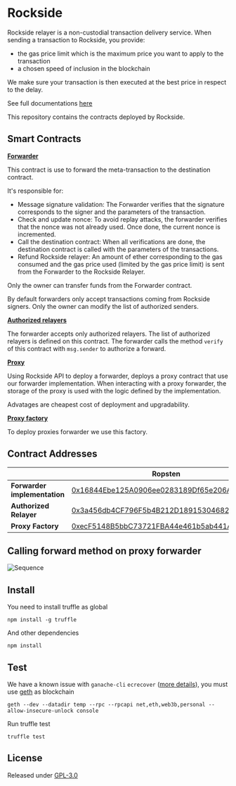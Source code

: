 # Rockside

Rockside relayer is a non-custodial transaction delivery service. When sending a transaction to Rockside, you provide:
  * the gas price limit which is the maximum price you want to apply to the transaction
  * a chosen speed of inclusion in the blockchain

We make sure your transaction is then executed at the best price in respect to the delay.

See full documentations [here](http://docs.rockside.io)

This repository contains the contracts deployed by Rockside.

## Smart Contracts

**[Forwarder](https://github.com/rocksideio/contracts/blob/master/contracts/Forwarder.sol)**

This contract is use to forward the meta-transaction to the destination contract.

It's responsible for:

*  Message signature validation: The Forwarder verifies that the signature corresponds to the signer and the parameters of the transaction.
* Check and update nonce: To avoid replay attacks, the forwarder verifies that the nonce was not already used. Once done, the current nonce is incremented.
* Call the destination contract: When all verifications are done, the destination contract is called with the parameters of the transactions.
* Refund Rockside relayer: An amount of ether corresponding to the gas consumed and the gas price used (limited by the gas price limit) is sent from the Forwarder to the Rockside Relayer.

Only the owner can transfer funds from the Forwarder contract.

By default forwarders only accept transactions coming from Rockside signers. Only the owner can modify the list of authorized senders.

**[Authorized relayers](https://github.com/rocksideio/contracts/blob/master/contracts/AuthorizedRelayers.sol)**

The forwarder accepts only authorized relayers. The list of authorized relayers is defined on this contract. The forwarder calls the method `verify` of this contract with `msg.sender` to authorize a forward.

**[Proxy](https://github.com/rocksideio/contracts/blob/master/contracts/Proxy.sol)**

Using Rockside API to deploy a forwarder, deploys a proxy contract that use our forwarder implementation. When interacting with a proxy forwarder, the storage of the proxy is used with the logic defined by the implementation.

Advatages are cheapest cost of deployment and upgradability.

**[Proxy factory](https://github.com/rocksideio/contracts/blob/master/contracts/ProxyFactory.sol)**

To deploy proxies forwarder we use this factory.

## Contract Addresses

|   |  Ropsten | Mainnet |
|---|---|---|
| **Forwarder implementation**| [0x16844Ebe125A0906ee0283189Df65e206A3aD943](https://ropsten.etherscan.io/address/0x16844Ebe125A0906ee0283189Df65e206A3aD943) | [0x16844Ebe125A0906ee0283189Df65e206A3aD943](https://etherscan.io/address/0x16844Ebe125A0906ee0283189Df65e206A3aD943) |
| **Authorized Relayer** | [0x3a456db4CF796F5b4B212D189153046823B4aA10](https://ropsten.etherscan.io/address/0x3a456db4CF796F5b4B212D189153046823B4aA10) | [0x3a456db4CF796F5b4B212D189153046823B4aA10](https://etherscan.io/address/0x3a456db4CF796F5b4B212D189153046823B4aA10)   |
| **Proxy Factory** | [0xecF5148B5bbC73721FBA44e461b5ab441Ac7694A](https://ropsten.etherscan.io/address/0xecF5148B5bbC73721FBA44e461b5ab441Ac7694A)  | [0xecF5148B5bbC73721FBA44e461b5ab441Ac7694A](https://etherscan.io/address/0xecF5148B5bbC73721FBA44e461b5ab441Ac7694A)) |


## Calling forward method on proxy forwarder

![Sequence](https://raw.githubusercontent.com/rocksideio/contracts/master/img/proxy-forwarder.png)

## Install

You need to install truffle as global

```
npm install -g truffle
```

And other dependencies

```
npm install
```

## Test

We have a known issue with `ganache-cli` `ecrecover` ([more details](https://docs.kaleido.io/faqs/why-ecrecover-fails/)), you must use [geth](https://geth.ethereum.org/docs/install-and-build/installing-geth) as blockchain

```
geth --dev --datadir temp --rpc --rpcapi net,eth,web3b,personal --allow-insecure-unlock console
```

Run truffle test

```
truffle test
```

## License

Released under [GPL-3.0](LICENSE)
